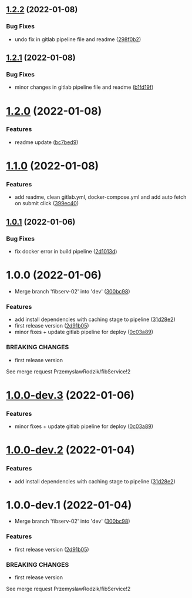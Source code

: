 ## [1.2.2](https://gitlab.com/PrzemyslawRodzik/fibService/compare/v1.2.1...v1.2.2) (2022-01-08)


### Bug Fixes

* undo fix in gitlab pipeline file and readme ([298f0b2](https://gitlab.com/PrzemyslawRodzik/fibService/commit/298f0b2250094484e2ccc976dc50a1edf3ed5527))

## [1.2.1](https://gitlab.com/PrzemyslawRodzik/fibService/compare/v1.2.0...v1.2.1) (2022-01-08)


### Bug Fixes

* minor changes in gitlab pipeline file and readme ([b1fd19f](https://gitlab.com/PrzemyslawRodzik/fibService/commit/b1fd19f62fc4eb5aeaf22b5665fe11aa9f489f6b))

# [1.2.0](https://gitlab.com/PrzemyslawRodzik/fibService/compare/v1.1.0...v1.2.0) (2022-01-08)


### Features

* readme update ([bc7bed9](https://gitlab.com/PrzemyslawRodzik/fibService/commit/bc7bed97e26db739b5e407f993c9d7b253727359))

# [1.1.0](https://gitlab.com/PrzemyslawRodzik/fibService/compare/v1.0.1...v1.1.0) (2022-01-08)


### Features

* add readme, clean gitlab.yml, docker-compose.yml and add auto fetch on submit click ([399ec40](https://gitlab.com/PrzemyslawRodzik/fibService/commit/399ec409d617992cd5a9456ffc93982184f5df84))

## [1.0.1](https://gitlab.com/PrzemyslawRodzik/fibService/compare/v1.0.0...v1.0.1) (2022-01-06)


### Bug Fixes

* fix docker error in build pipeline ([2d1013d](https://gitlab.com/PrzemyslawRodzik/fibService/commit/2d1013d4e1efe9667e232a72ecbe148749c105c8))

# 1.0.0 (2022-01-06)


* Merge branch 'fibserv-02' into 'dev' ([300bc98](https://gitlab.com/PrzemyslawRodzik/fibService/commit/300bc9884a30086fdc186251c8e880355bf76064))


### Features

* add install dependencies with caching stage to pipeline ([31d28e2](https://gitlab.com/PrzemyslawRodzik/fibService/commit/31d28e203e89c6e70f8d5ed0c805c772977c1977))
* first release version ([2d91b05](https://gitlab.com/PrzemyslawRodzik/fibService/commit/2d91b059bb73c26dae7264d8741b45fc5855e7b4))
* minor fixes + update gitlab pipeline for deploy ([0c03a89](https://gitlab.com/PrzemyslawRodzik/fibService/commit/0c03a89cb49a54dd7603ab5fd22a0851466b4acf))


### BREAKING CHANGES

* first release version

See merge request PrzemyslawRodzik/fibService!2

# [1.0.0-dev.3](https://gitlab.com/PrzemyslawRodzik/fibService/compare/v1.0.0-dev.2...v1.0.0-dev.3) (2022-01-06)


### Features

* minor fixes + update gitlab pipeline for deploy ([0c03a89](https://gitlab.com/PrzemyslawRodzik/fibService/commit/0c03a89cb49a54dd7603ab5fd22a0851466b4acf))

# [1.0.0-dev.2](https://gitlab.com/PrzemyslawRodzik/fibService/compare/v1.0.0-dev.1...v1.0.0-dev.2) (2022-01-04)


### Features

* add install dependencies with caching stage to pipeline ([31d28e2](https://gitlab.com/PrzemyslawRodzik/fibService/commit/31d28e203e89c6e70f8d5ed0c805c772977c1977))

# 1.0.0-dev.1 (2022-01-04)


* Merge branch 'fibserv-02' into 'dev' ([300bc98](https://gitlab.com/PrzemyslawRodzik/fibService/commit/300bc9884a30086fdc186251c8e880355bf76064))


### Features

* first release version ([2d91b05](https://gitlab.com/PrzemyslawRodzik/fibService/commit/2d91b059bb73c26dae7264d8741b45fc5855e7b4))


### BREAKING CHANGES

* first release version

See merge request PrzemyslawRodzik/fibService!2
